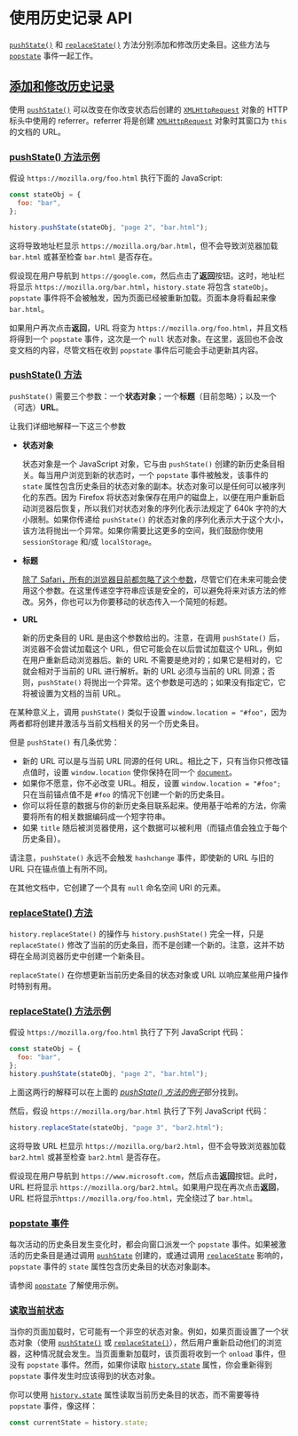 # 使用历史记录 API

[`pushState()`](https://developer.mozilla.org/zh-CN/docs/Web/API/History/pushState) 和 [`replaceState()`](https://developer.mozilla.org/zh-CN/docs/Web/API/History/replaceState) 方法分别添加和修改历史条目。这些方法与 [`popstate`](https://developer.mozilla.org/zh-CN/docs/Web/API/Window/popstate_event) 事件一起工作。

## [添加和修改历史记录](https://developer.mozilla.org/zh-CN/docs/Web/API/History_API/Working_with_the_History_API#添加和修改历史记录)

使用 [`pushState()`](https://developer.mozilla.org/zh-CN/docs/Web/API/History/pushState) 可以改变在你改变状态后创建的 [`XMLHttpRequest`](https://developer.mozilla.org/zh-CN/docs/Web/API/XMLHttpRequest) 对象的 HTTP 标头中使用的 referrer。referrer 将是创建 [`XMLHttpRequest`](https://developer.mozilla.org/zh-CN/docs/Web/API/XMLHttpRequest) 对象时其窗口为 `this` 的文档的 URL。

### [pushState() 方法示例](https://developer.mozilla.org/zh-CN/docs/Web/API/History_API/Working_with_the_History_API#pushstate_方法示例)

假设 `https://mozilla.org/foo.html` 执行下面的 JavaScript:

```js
const stateObj = {
  foo: "bar",
};

history.pushState(stateObj, "page 2", "bar.html");
```

这将导致地址栏显示 `https://mozilla.org/bar.html`，但不会导致浏览器加载 `bar.html` 或甚至检查 `bar.html` 是否存在。

假设现在用户导航到 `https://google.com`，然后点击了**返回**按钮。这时，地址栏将显示 `https://mozilla.org/bar.html`，`history.state` 将包含 `stateObj`。`popstate` 事件将不会被触发，因为页面已经被重新加载。页面本身将看起来像 `bar.html`。

如果用户再次点击**返回**，URL 将变为 `https://mozilla.org/foo.html`，并且文档将得到一个 `popstate` 事件，这次是一个 `null` 状态对象。在这里，返回也不会改变文档的内容，尽管文档在收到 `popstate` 事件后可能会手动更新其内容。

### [pushState() 方法](https://developer.mozilla.org/zh-CN/docs/Web/API/History_API/Working_with_the_History_API#pushstate_方法)

`pushState()` 需要三个参数：一个**状态对象**；一个**标题**（目前忽略）；以及一个（可选）**URL**。

让我们详细地解释一下这三个参数

-   **状态对象**

    状态对象是一个 JavaScript 对象，它与由 `pushState()` 创建的新历史条目相关。每当用户浏览到新的状态时，一个 `popstate` 事件被触发，该事件的 `state` 属性包含历史条目的状态对象的副本。状态对象可以是任何可以被序列化的东西。因为 Firefox 将状态对象保存在用户的磁盘上，以便在用户重新启动浏览器后恢复，所以我们对状态对象的序列化表示法规定了 640k 字符的大小限制。如果你传递给 `pushState()` 的状态对象的序列化表示大于这个大小，该方法将抛出一个异常。如果你需要比这更多的空间，我们鼓励你使用 `sessionStorage` 和/或 `localStorage`。

-   **标题**

    [除了 Safari，所有的浏览器目前都忽略了这个参数](https://github.com/whatwg/html/issues/2174)，尽管它们在未来可能会使用这个参数。在这里传递空字符串应该是安全的，可以避免将来对该方法的修改。另外，你也可以为你要移动的状态传入一个简短的标题。

-   **URL**

    新的历史条目的 URL 是由这个参数给出的。注意，在调用 `pushState()` 后，浏览器不会尝试加载这个 URL，但它可能会在以后尝试加载这个 URL，例如在用户重新启动浏览器后。新的 URL 不需要是绝对的；如果它是相对的，它就会相对于当前的 URL 进行解析。新的 URL 必须与当前的 URL 同源；否则，`pushState()` 将抛出一个异常。这个参数是可选的；如果没有指定它，它将被设置为文档的当前 URL。

在某种意义上，调用 `pushState()` 类似于设置 `window.location = "#foo"`，因为两者都将创建并激活与当前文档相关的另一个历史条目。

但是 `pushState()` 有几条优势：

-   新的 URL 可以是与当前 URL 同源的任何 URL。相比之下，只有当你只修改锚点值时，设置 `window.location` 使你保持在同一个 [`document`](https://developer.mozilla.org/zh-CN/docs/Web/API/Document)。
-   如果你不愿意，你不必改变 URL。相反，设置 `window.location = "#foo";` 只在当前锚点值不是 `#foo` 的情况下创建一个新的历史条目。
-   你可以将任意的数据与你的新历史条目联系起来。使用基于哈希的方法，你需要将所有的相关数据编码成一个短字符串。
-   如果 `title` 随后被浏览器使用，这个数据可以被利用（而锚点值会独立于每个历史条目）。

请注意，`pushState()` 永远不会触发 `hashchange` 事件，即使新的 URL 与旧的 URL 只在锚点值上有所不同。

在其他文档中，它创建了一个具有 `null` 命名空间 URI 的元素。

### [replaceState() 方法](https://developer.mozilla.org/zh-CN/docs/Web/API/History_API/Working_with_the_History_API#replacestate_方法)

`history.replaceState()` 的操作与 `history.pushState()` 完全一样，只是 `replaceState()` 修改了当前的历史条目，而不是创建一个新的。注意，这并不妨碍在全局浏览器历史中创建一个新条目。

`replaceState()` 在你想更新当前历史条目的状态对象或 URL 以响应某些用户操作时特别有用。

### [replaceState() 方法示例](https://developer.mozilla.org/zh-CN/docs/Web/API/History_API/Working_with_the_History_API#replacestate_方法示例)

假设 `https://mozilla.org/foo.html` 执行了下列 JavaScript 代码：

```js
const stateObj = {
  foo: "bar",
};
history.pushState(stateObj, "page 2", "bar.html");
```

上面这两行的解释可以在上面的 [*pushState() 方法的例子*](https://developer.mozilla.org/zh-CN/docs/Web/API/History_API/Working_with_the_History_API#pushstate_方法示例)部分找到。

然后，假设 `https://mozilla.org/bar.html` 执行了下列 JavaScript 代码：

```js
history.replaceState(stateObj, "page 3", "bar2.html");
```

这将导致 URL 栏显示 `https://mozilla.org/bar2.html`，但不会导致浏览器加载 `bar2.html` 或甚至检查 `bar2.html` 是否存在。

假设现在用户导航到 `https://www.microsoft.com`，然后点击**返回**按钮。此时，URL 栏将显示 `https://mozilla.org/bar2.html`。如果用户现在再次点击**返回**，URL 栏将显示`https://mozilla.org/foo.html`，完全绕过了 `bar.html`。

### [popstate 事件](https://developer.mozilla.org/zh-CN/docs/Web/API/History_API/Working_with_the_History_API#popstate_事件)

每次活动的历史条目发生变化时，都会向窗口派发一个 `popstate` 事件。如果被激活的历史条目是通过调用 [`pushState`](https://developer.mozilla.org/zh-CN/docs/Web/API/History/pushState) 创建的，或通过调用 [`replaceState`](https://developer.mozilla.org/zh-CN/docs/Web/API/History/replaceState) 影响的，`popstate` 事件的 `state` 属性包含历史条目的状态对象副本。

请参阅 [`popstate`](https://developer.mozilla.org/zh-CN/docs/Web/API/Window/popstate_event) 了解使用示例。

### [读取当前状态](https://developer.mozilla.org/zh-CN/docs/Web/API/History_API/Working_with_the_History_API#读取当前状态)

当你的页面加载时，它可能有一个非空的状态对象。例如，如果页面设置了一个状态对象（使用 [`pushState()`](https://developer.mozilla.org/zh-CN/docs/Web/API/History/pushState) 或 [`replaceState()`](https://developer.mozilla.org/zh-CN/docs/Web/API/History/replaceState)），然后用户重新启动他们的浏览器，这种情况就会发生。当页面重新加载时，该页面将收到一个 `onload` 事件，但没有 `popstate` 事件。然而，如果你读取 [`history.state`](https://developer.mozilla.org/zh-CN/docs/Web/API/History/state) 属性，你会重新得到 `popstate` 事件发生时应该得到的状态对象。

你可以使用 [`history.state`](https://developer.mozilla.org/zh-CN/docs/Web/API/History/state) 属性读取当前历史条目的状态，而不需要等待 `popstate` 事件，像这样：

```js
const currentState = history.state;
```